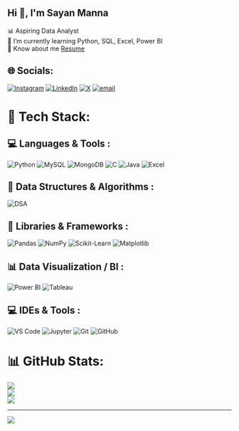 ## Hi 👋, I'm Sayan Manna

📊 Aspiring Data Analyst<br/>
🌱 I’m currently learning Python, SQL, Excel, Power BI<br/>
📑 Know about me [Resume](https://drive.google.com/file/d/1-rBdipUKqiZxzo0I1a2EZJY0-7Uy7k4-/view?usp=sharing)


## 🌐 Socials:
[![Instagram](https://img.shields.io/badge/Instagram-%23E4405F.svg?logo=Instagram&logoColor=white)](https://instagram.com/sayan.575) [![LinkedIn](https://img.shields.io/badge/LinkedIn-%230077B5.svg?logo=linkedin&logoColor=white)](https://linkedin.com/in/https://www.linkedin.com/in/sayan-manna-139554258/) [![X](https://img.shields.io/badge/X-black.svg?logo=X&logoColor=white)](https://x.com/Sayanmanna575) [![email](https://img.shields.io/badge/Email-D14836?logo=gmail&logoColor=white)](mailto:mannasayan575@gmail.com) 

# 🚀 Tech Stack:

## 💻 Languages & Tools :
![Python](https://img.shields.io/badge/Python-3670A0?style=for-the-badge&logo=python&logoColor=ffdd54)
![MySQL](https://img.shields.io/badge/MySQL-4479A1?style=for-the-badge&logo=mysql&logoColor=white)
![MongoDB](https://img.shields.io/badge/MongoDB-4EA94B?style=for-the-badge&logo=mongodb&logoColor=white)
![C](https://img.shields.io/badge/C-00599C?style=for-the-badge&logo=c&logoColor=white)
![Java](https://img.shields.io/badge/Java-007396?style=for-the-badge&logo=java&logoColor=white)
![Excel](https://img.shields.io/badge/Microsoft_Excel-217346?style=for-the-badge&logo=microsoft-excel&logoColor=white)

## 📑 Data Structures & Algorithms :
![DSA](https://img.shields.io/badge/Data%20Structures%20%26%20Algorithms-8E44AD?style=for-the-badge&logo=codeforces&logoColor=white)

## 🧠 Libraries & Frameworks : 
![Pandas](https://img.shields.io/badge/Pandas-150458?style=for-the-badge&logo=pandas&logoColor=white)
![NumPy](https://img.shields.io/badge/NumPy-013243?style=for-the-badge&logo=numpy&logoColor=white)
![Scikit-Learn](https://img.shields.io/badge/Scikit--Learn-F7931E?style=for-the-badge&logo=scikit-learn&logoColor=white)
![Matplotlib](https://img.shields.io/badge/Matplotlib-11557C?style=for-the-badge&logo=matplotlib&logoColor=white)

## 📊 Data Visualization / BI :
![Power BI](https://img.shields.io/badge/Power_BI-F2C811?style=for-the-badge&logo=power-bi&logoColor=white)
![Tableau](https://img.shields.io/badge/Tableau-E97627?style=for-the-badge&logo=tableau&logoColor=white)

## 💻 IDEs & Tools :
![VS Code](https://img.shields.io/badge/VS_Code-007ACC?style=for-the-badge&logo=visual-studio-code&logoColor=white)
![Jupyter](https://img.shields.io/badge/Jupyter-F37626?style=for-the-badge&logo=jupyter&logoColor=white)
![Git](https://img.shields.io/badge/Git-F05032?style=for-the-badge&logo=git&logoColor=white)
![GitHub](https://img.shields.io/badge/GitHub-181717?style=for-the-badge&logo=github&logoColor=white)

# 📊 GitHub Stats:
![](https://github-readme-stats.vercel.app/api?username=sayanmanna575&theme=dark&hide_border=false&include_all_commits=false&count_private=false)<br/>
![](https://nirzak-streak-stats.vercel.app/?user=sayanmanna575&theme=dark&hide_border=false)<br/>
![](https://github-readme-stats.vercel.app/api/top-langs/?username=sayanmanna575&theme=dark&hide_border=false&include_all_commits=false&count_private=false&layout=compact)

---
[![](https://visitcount.itsvg.in/api?id=sayanmanna575&icon=4&color=0)](https://visitcount.itsvg.in)

<!-- Proudly created with GPRM ( https://gprm.itsvg.in ) -->
